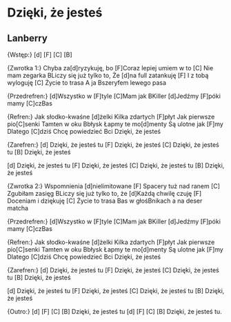 # Dzięki, że jesteś
## Lanberry


{Wstęp:}
[d] [F] [C] [B]

{Zwrotka 1:}
Chyba za[d]ryzykuję, bo
[F]Coraz lepiej umiem w to
[C] Nie mam zegarka
BLiczy się już tylko to,
Że [d]na full zatankuję
[F] I z tobą wyloguję
[C] Życie to trasa
A ja Bszeryfem lewego pasa

{Przedrefren:}
[d]Wszystko w [F]tyle
[C]Mam jak BKiller
[d]Jedźmy [F]póki mamy [C]czBas

{Refren:}
Jak słodko-kwaśne [d]żelki
Kilka zdartych [F]płyt
Jak pierwsze pio[C]senki
Tamten w oku Bbłysk
Łapmy te mo[d]menty
Są ulotne jak [F]my
Dlatego [C]dziś
Chcę powiedzieć Bci
Dzięki, że jesteś

{Zarefren:}
[d] Dzięki, że jesteś tu
[F] Dzięki, że jesteś
[C] Dzięki, że jesteś tu
[B] Dzięki, że jesteś

[d] Dzięki, że jesteś tu
[F] Dzięki, że jesteś
[C] Dzięki, że jesteś tu
[B] Dzięki, że jesteś

{Zwrotka 2:}
Wspomnienia [d]nielimitowane
[F] Spacery tuż nad ranem
[C] Zgubiłam zasięg
BLiczy się już tylko to, że
[d]Każdą chwilę czuję
[F] Doceniam i dziękuję
[C] Życie to trasa
Bas w głośBnikach a na deser matcha

{Przedrefren:}
[d]Wszystko w [F]tyle
[C]Mam jak BKiller
[d]Jedźmy [F]póki mamy [C]czBas

{Refren:}
Jak słodko-kwaśne [d]żelki
Kilka zdartych [F]płyt
Jak pierwsze pio[C]senki
Tamten w oku Bbłysk
Łapmy te mo[d]menty
Są ulotne jak [F]my
Dlatego [C]dziś
Chcę powiedzieć Bci
Dzięki, że jesteś

{Zarefren:}
[d] Dzięki, że jesteś tu
[F] Dzięki, że jesteś
[C] Dzięki, że jesteś tu
[B] Dzięki, że jesteś

[d] Dzięki, że jesteś tu
[F] Dzięki, że jesteś
[C] Dzięki, że jesteś tu
[B] Dzięki, że jesteś

{Outro:}
[d] [F] [C]
[B] Dzięki, że jesteś tu
[d] [F] [C]
[B] Dzięki, że jesteś tu.

